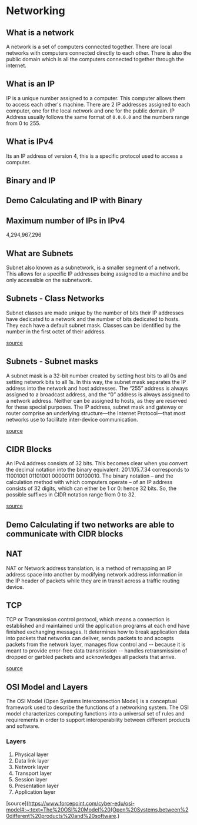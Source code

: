 # Networking

## What is a network

A network is a set of computers connected together. There are local networks with computers connected directly to each other. There is also the public domain which is all the computers connected together through the internet.

## What is an IP

IP is a unique number assigned to a computer. This computer allows them to access each other's machine. There are 2 IP addresses assigned to each computer, one for the local network and one for the public domain. IP Address usually follows the same format of `0.0.0.0` and the numbers range from 0 to 255.

## What is IPv4

Its an IP address of version 4, this is a specific protocol used to access a computer.

## Binary and IP

## Demo Calculating and IP with Binary

## Maximum number of IPs in IPv4

4,294,967,296

## What are Subnets

Subnet also known as a subnetwork, is a smaller segment of a network. This allows for a specific IP addresses being assigned to a machine and be only accessible on the subnetwork.

## Subnets - Class Networks

Subnet classes are made unique by the number of bits their IP addresses have dedicated to a network and the number of bits dedicated to hosts.  They each have a default subnet mask. Classes can be identified by the number in the first octet of their address.
</br>

[source](https://www.solarwindsmsp.com/blog/overview-of-subnet-classes#:~:text=Subnet%20classes%20are%20made%20unique,first%20octet%20of%20their%20address.)

## Subnets - Subnet masks

A subnet mask is a 32-bit number created by setting host bits to all 0s and setting network bits to all 1s. In this way, the subnet mask separates the IP address into the network and host addresses. The “255” address is always assigned to a broadcast address, and the “0” address is always assigned to a network address. Neither can be assigned to hosts, as they are reserved for these special purposes. The IP address, subnet mask and gateway or router comprise an underlying structure—the Internet Protocol—that most networks use to facilitate inter-device communication.
</br>

[source](https://avinetworks.com/glossary/subnet-mask/)

## CIDR Blocks

An IPv4 address consists of 32 bits. This becomes clear when you convert the decimal notation into the binary equivalent: 201.105.7.34 corresponds to 11001001 01101001 00000111 00100010. The binary notation – and the calculation method with which computers operate – of an IP address consists of 32 digits, which can either be 1 or 0: hence 32 bits. So, the possible suffixes in CIDR notation range from 0 to 32.
</br>

[source](https://www.ionos.co.uk/digitalguide/server/know-how/cidrclassless-inter-domain-routing/)

## Demo Calculating if two networks are able to communicate with CIDR blocks

## NAT

NAT or Network address translation, is a method of remapping an IP address space into another by modifying network address information in the IP header of packets while they are in transit across a traffic routing device.

## TCP

TCP or Transmission control protocol, which means a connection is established and maintained until the application programs at each end have finished exchanging messages. It determines how to break application data into packets that networks can deliver, sends packets to and accepts packets from the network layer, manages flow control and -- because it is meant to provide error-free data transmission -- handles retransmission of dropped or garbled packets and acknowledges all packets that arrive.
</br>

[source](https://searchnetworking.techtarget.com/definition/TCP)

## OSI Model and Layers

The OSI Model (Open Systems Interconnection Model) is a conceptual framework used to describe the functions of a networking system. The OSI model characterizes computing functions into a universal set of rules and requirements in order to support interoperability between different products and software.

### Layers

1. Physical layer
2. Data link layer
3. Network layer
4. Transport layer
5. Session layer
6. Presentation layer
7. Application layer

[source](https://www.forcepoint.com/cyber-edu/osi-model#:~:text=The%20OSI%20Model%20(Open%20Systems,between%20different%20products%20and%20software.)

